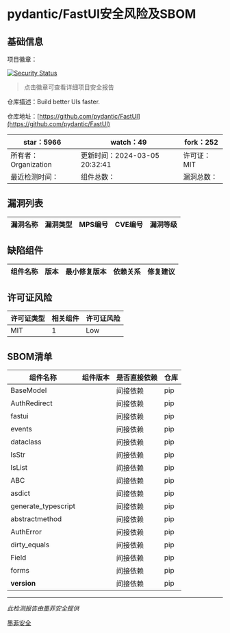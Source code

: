 # pydantic/FastUI安全风险及SBOM

## 基础信息

项目徽章：

[![Security Status](https://www.murphysec.com/platform3/v31/badge/1765084592294236160.svg)](https://www.murphysec.com/console/report/1764362267383369728/1765084592294236160)

> 点击徽章可查看详细项目安全报告

仓库描述：Build better UIs faster.

仓库地址：[https://github.com/pydantic/FastUI](https://github.com/pydantic/FastUI)

| star：5966 | watch：49 | fork：252 |
| ----------- | -------------- | ------------ |
| 所有者：Organization | 更新时间：2024-03-05 20:32:41 | 许可证：MIT |
| 最近检测时间： | 组件总数： | 漏洞总数： |




## 漏洞列表

| 漏洞名称 | 漏洞类型 | MPS编号 | CVE编号 | 漏洞等级 |
| ------- | ------ | ------- | ------ | ----- |





## 缺陷组件

| 组件名称 | 版本 | 最小修复版本 | 依赖关系 | 修复建议 |
| -------- | ---- | ------------ | -------- | -------- |





## 许可证风险

| 许可证类型 | 相关组件 | 许可证风险 |
| ---------- | -------- | ---------- |
|MIT|1|Low|




## SBOM清单

| 组件名称 | 组件版本 | 是否直接依赖 | 仓库 |
| -------- | -------- | ------------ | ---- |
|BaseModel||间接依赖|pip|
|AuthRedirect||间接依赖|pip|
|fastui||间接依赖|pip|
|events||间接依赖|pip|
|dataclass||间接依赖|pip|
|IsStr||间接依赖|pip|
|IsList||间接依赖|pip|
|ABC||间接依赖|pip|
|asdict||间接依赖|pip|
|generate_typescript||间接依赖|pip|
|abstractmethod||间接依赖|pip|
|AuthError||间接依赖|pip|
|dirty_equals||间接依赖|pip|
|Field||间接依赖|pip|
|forms||间接依赖|pip|
|__version__||间接依赖|pip|


------

*此检测报告由墨菲安全提供*

[墨菲安全](www.murphysec.com)